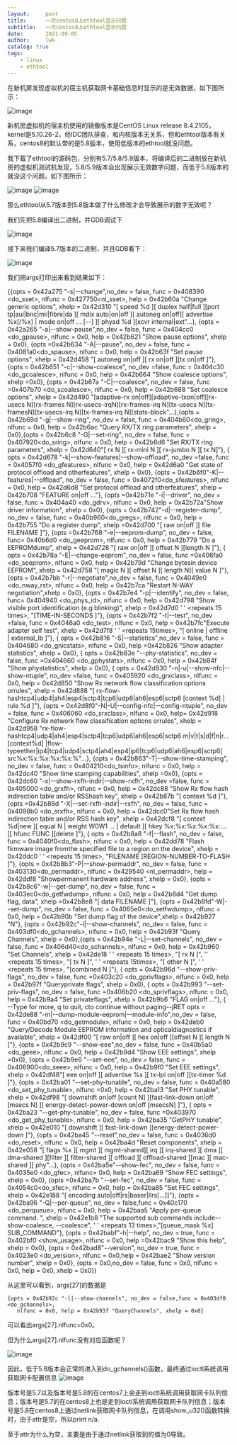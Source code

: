 ```yaml
---
layout:     post
title:      一次centos8上ethtool显示问题
subtitle:   一次centos8上ethtool显示问题
date:       2021-09-05
author:     lwk
catalog: true
tags:
    - linux
    - ethtool
---
```


在新机房发现虚拟机的宿主机获取网卡基础信息时显示的是无效数据，如下图所示：

![image](https://user-images.githubusercontent.com/36918717/177042628-4d59796b-c3a9-4768-8735-a9c6c52ba87e.png)

新机房虚拟机的宿主机使用的镜像版本是CentOS Linux release 8.4.2105，kernel是5.10.26-2，经IDC团队排查，和内核版本无关系，但和ethtool版本有关系，centos8的默认带的是5.8版本，使用低版本的ethtool就没问题。

我下载了ethtool的源码包，分别有5.7/5.8/5.9版本，将编译后的二进制放在新机房的虚拟机测试机发现，5.8/5.9版本会出现展示无效数字问题，而低于5.8版本的就没这个问题。如下图所示：

![image](https://user-images.githubusercontent.com/36918717/177042637-214b3d61-1906-4d1c-9030-79104963256a.png)
![image](https://user-images.githubusercontent.com/36918717/177042639-2b8d9f4f-4563-41d3-a549-20c3e8089e53.png)

那么ethtool从5.7版本到5.8版本做了什么修改才会导致展示的数字无效呢？

 我们先把5.8编译出二进制，并GDB调试下
 
 ![image](https://user-images.githubusercontent.com/36918717/177042651-fb90e591-632e-43a3-92d9-cbec2a0694e9.png)

接下来我们编译5.7版本的二进制，并且GDB看下：

![image](https://user-images.githubusercontent.com/36918717/177042657-21d0c4fc-2ff7-40f5-9a51-0c8986c17a9d.png)

我们把args打印出来看到结果如下：

{{opts = 0x42a275 "-s|--change",no_dev = false, func = 0x408390 <do_sset>, nlfunc = 0x427750<nl_sset>, help = 0x42b60a "Change generic options",
   xhelp = 0x42d310 "[ speed %d ][ duplex half|full ][port tp|aui|bnc|mii|fibre|da ][ mdix auto|on|off ][ autoneg on|off][ advertise %x[/%x] | mode on|off ... [--] ][ phyad %d ][xcvr internal|ext"...}, {opts = 0x42a265 "-a|--show-pause",no_dev = false, func = 0x404cc0 <do_gpause>, nlfunc = 0x0,
   help = 0x42b621 "Show pause options", xhelp = 0x0}, {opts =0x42b634 "-A|--pause", no_dev = false, func = 0x4081a0<do_spause>, nlfunc = 0x0, help = 0x42b63f "Set pause options",
   xhelp = 0x42d458 "[ autoneg on|off ][ rx on|off ][tx on|off ]"}, {opts = 0x42b651 "-c|--show-coalesce", no_dev =false, func = 0x404c30 <do_gcoalesce>,
   nlfunc = 0x0, help = 0x42b664 "Show coalesce options", xhelp =0x0}, {opts = 0x42b67a "-C|--coalesce", no_dev = false, func =0x407b70 <do_scoalesce>, nlfunc = 0x0,
   help = 0x42b688 "Set coalesce options",
   xhelp = 0x42d490 "[adaptive-rx on|off][adaptive-txon|off][rx-usecs N][rx-frames N][rx-usecs-irqN][rx-frames-irq N][tx-usecs N][tx-framesN][tx-usecs-irq N][tx-frames-irq N][stats-block"...},{opts = 0x42b69d "-g|--show-ring", no_dev = false, func = 0x404b60<do_gring>, nlfunc = 0x0,
   help = 0x42b6ac "Query RX/TX ring parameters", xhelp = 0x0},{opts = 0x42b6c8 "-G|--set-ring", no_dev = false, func = 0x407920<do_sring>, nlfunc = 0x0,
   help = 0x42b6d6 "Set RX/TX ring parameters", xhelp = 0x42d640"[ rx N ][ rx-mini N ][ rx-jumbo N ][ tx N]"}, {
   opts = 0x42d678 "-k|--show-features|--show-offload", no_dev =false, func = 0x4057f0 <do_gfeatures>, nlfunc = 0x0,
   help = 0x42d6a0 "Get state of protocol offload and otherfeatures", xhelp = 0x0}, {opts = 0x42b6f0"-K|--features|--offload", no_dev = false, func = 0x4072f0<do_sfeatures>,
   nlfunc = 0x0, help = 0x42d6d8 "Set protocol offload and otherfeatures", xhelp = 0x42b708 "FEATURE on|off ..."}, {opts =0x42b71e "-i|--driver", no_dev = false,
   func = 0x404a40 <do_gdrv>, nlfunc = 0x0, help = 0x42b72a"Show driver information", xhelp = 0x0}, {opts = 0x42b742"-d|--register-dump", no_dev = false, func = 0x40b960<do_gregs>,
   nlfunc = 0x0, help = 0x42b755 "Do a register dump", xhelp =0x42d700 "[ raw on|off ][ file FILENAME ]"}, {opts =0x42b768 "-e|--eeprom-dump", no_dev = false,
    func= 0x40b6d0 <do_geeprom>, nlfunc = 0x0, help = 0x42b779 "Do a EEPROMdump", xhelp = 0x42d728 "[ raw on|off ][ offset N ][length N ]"}, {
   opts = 0x42b78a "-E|--change-eeprom", no_dev = false, func =0x406fa0 <do_seeprom>, nlfunc = 0x0, help = 0x42b79d "Change bytesin device EEPROM",
   xhelp = 0x42d758 "[ magic N ][ offset N ][ length N][ value N ]"}, {opts = 0x42b7bb "-r|--negotiate",no_dev = false, func = 0x4049e0 <do_nway_rst>,
   nlfunc = 0x0, help = 0x42b7ca "Restart N-WAY negotiation",xhelp = 0x0}, {opts = 0x42b7e4 "-p|--identify", no_dev = false, func= 0x404940 <do_phys_id>, nlfunc = 0x0,
   help = 0x42d798 "Show visible port identification (e.g.blinking)", xhelp = 0x42d7d0 ' ' <repeats 15 times>, "[TIME-IN-SECONDS ]"}, {opts = 0x42b7f2 "-t|--test", no_dev =false,
   func = 0x4046a0 <do_test>, nlfunc = 0x0, help = 0x42b7fc"Execute adapter self test", xhelp = 0x42d7f8 ' ' <repeats 15times>, "[ online | offline | external_lb ]"}, {
    opts = 0x42b816 "-S|--statistics",no_dev = false, func = 0x404680 <do_gnicstats>, nlfunc = 0x0, help =0x42b826 "Show adapter statistics", xhelp = 0x0}, {
   opts = 0x42b83e "--phy-statistics", no_dev = false, func =0x404660 <do_gphystats>, nlfunc = 0x0, help = 0x42b84f "Show phystatistics", xhelp = 0x0}, {
   opts = 0x42d830 "-n|-u|--show-nfc|--show-ntuple", no_dev =false, func = 0x405920 <do_grxclass>, nlfunc = 0x0,
   help = 0x42d850 "Show Rx network flow classification options orrules",
    xhelp = 0x42d888 "[ rx-flow-hashtcp4|udp4|ah4|esp4|sctp4|tcp6|udp6|ah6|esp6|sctp6 [context %d] |  rule %d ]"}, {opts = 0x42d8f0"-N|-U|--config-nfc|--config-ntuple",
   no_dev = false, func = 0x406060 <do_srxclass>, nlfunc = 0x0, help= 0x42d918 "Configure Rx network flow classification options orrules",
   xhelp = 0x42d958 "rx-flow-hashtcp4|udp4|ah4|esp4|sctp4|tcp6|udp6|ah6|esp6|sctp6 m|v|t|s|d|f|n|r... [context%d] |flow-typeether|ip4|tcp4|udp4|sctp4|ah4|esp4|ip6|tcp6|udp6|ah6|esp6|sctp6[ src%x:%x:%x:%x:%x:%"...}, {opts = 0x42b863"-T|--show-time-stamping", no_dev = false, func = 0x404210<do_tsinfo>, nlfunc = 0x0,
   help = 0x42dc40 "Show time stamping capabilities", xhelp =0x0}, {opts = 0x42dc60 "-x|--show-rxfh-indir|--show-rxfh", no_dev =false, func = 0x405000 <do_grxfh>, nlfunc = 0x0,
   help = 0x42dc88 "Show Rx flow hash indirection table and/or RSShash key", xhelp = 0x42b87b "[ context %d ]"}, {opts =0x42b88d "-X|--set-rxfh-indir|--rxfh", no_dev = false,
   func = 0x4098b0 <do_srxfh>, nlfunc = 0x0, help = 0x42dcc0"Set Rx flow hash indirection table and/or RSS hash key",
   xhelp = 0x42dcf8 "[ context %d|new ][ equal N | weight W0W1 ... | default ][ hkey %x:%x:%x:%x:%x:.... ][ hfunc FUNC ][delete ]"}, {
   opts = 0x42b8a8 "-f|--flash", no_dev = false, func = 0x4040f0<do_flash>, nlfunc = 0x0, help = 0x42dd78 "Flash firmware image fromthe specified file to a region on the device",
   xhelp = 0x42ddc0 ' ' <repeats 15 times>, "FILENAME [REGION-NUMBER-TO-FLASH ]"}, {opts = 0x42b8b3"-P|--show-permaddr", no_dev = false, func = 0x403130<do_permaddr>,
   nlfunc = 0x429540 <nl_permaddr>, help = 0x42ddf8 "Showpermanent hardware address", xhelp = 0x0}, {opts = 0x42b8c6"-w|--get-dump", no_dev = false, func = 0x403ec0<do_getfwdump>,
   nlfunc = 0x0, help = 0x42b8d4 "Get dump flag, data", xhelp =0x42b8e8 "[ data FILENAME ]"}, {opts = 0x42b8fd"-W|--set-dump", no_dev = false, func = 0x4065e0<do_setfwdump>,
   nlfunc = 0x0, help = 0x42b90b "Set dump flag of the device",xhelp = 0x42b927 "N"}, {opts = 0x42b92c"-l|--show-channels", no_dev = false, func = 0x403df0<do_gchannels>,
   nlfunc = 0x0, help = 0x42b93f "Query Channels", xhelp = 0x0},{opts = 0x42b94e "-L|--set-channels", no_dev = false, func = 0x406d40<do_schannels>, nlfunc = 0x0,
   help = 0x42b960 "Set Channels",
   xhelp = 0x42de18 ' ' <repeats 15 times>, "[ rx N ]", '' <repeats 15 times>, "[ tx N ]", ' ' <repeats 15times>, "[ other N ]", ' ' <repeats 15 times>, "[combined N ]"}, {
   opts = 0x42b96d "--show-priv-flags", no_dev = false, func =0x403c20 <do_gprivflags>, nlfunc = 0x0, help = 0x42b97f "Queryprivate flags", xhelp = 0x0}, {
   opts = 0x42b993 "--set-priv-flags", no_dev = false, func =0x406b20 <do_sprivflags>, nlfunc = 0x0, help = 0x42b9a4 "Set privateflags", xhelp = 0x42b9b6 "FLAG on|off ..."}, {
--Type <RET> for more, q to quit, cto continue without paging--jRET
   opts = 0x42de88 "-m|--dump-module-eeprom|--module-info",no_dev = false, func = 0x40bd70 <do_getmodule>, nlfunc = 0x0,
   help = 0x42deb0 "Query/Decode Module EEPROM information and opticaldiagnostics if available",
   xhelp = 0x42df00 "[ raw on|off ][ hex on|off ][offset N ][ length N ]"}, {opts = 0x42b9c9 "--show-eee",no_dev = false, func = 0x40b5a0 <do_geee>,
   nlfunc = 0x0, help = 0x42b9d4 "Show EEE settings", xhelp =0x0}, {opts = 0x42b9e6 "--set-eee", no_dev = false, func = 0x406900<do_seee>, nlfunc = 0x0,
   help = 0x42b9f0 "Set EEE settings", xhelp = 0x42df48"[ eee on|off ][ advertise %x ][ tx-lpi on|off ][tx-timer %d ]"}, {opts = 0x42ba01 "--set-phy-tunable",
   no_dev = false, func = 0x40a580 <do_set_phy_tunable>, nlfunc =0x0, help = 0x42ba13 "Set PHY tunable",
   xhelp = 0x42df98 "[ downshift on|off [count N] ][fast-link-down on|off [msecs N] ][ energy-detect-power-down on|off [msecsN] ]"}, {
   opts = 0x42ba23 "--get-phy-tunable", no_dev = false, func =0x403970 <do_get_phy_tunable>, nlfunc = 0x0, help = 0x42ba35 "GetPHY tunable",
   xhelp = 0x42e010 "[ downshift ][ fast-link-down ][energy-detect-power-down ]"}, {opts = 0x42ba45 "--reset",no_dev = false, func = 0x4036d0 <do_reset>,
   nlfunc = 0x0, help = 0x42ba4d "Reset components",
   xhelp = 0x42e058 "[ flags %x ][ mgmt ][ mgmt-shared][ irq ][ irq-shared ][ dma ][ dma-shared ][filter ][ filter-shared ][ offload ][ offload-shared ][mac ][ mac-shared ][ phy"...}, {opts = 0x42ba5e"--show-fec", no_dev = false, func = 0x4035e0 <do_gfec>, nlfunc= 0x0,
   help = 0x42ba69 "Show FEC settings", xhelp = 0x0}, {opts =0x42ba7b "--set-fec", no_dev = false, func = 0x4054c0<do_sfec>, nlfunc = 0x0, help = 0x42ba85 "Set FEC settings",
   xhelp = 0x42e188 "[ encoding auto|off|rs|baser|llrs[...]]"}, {opts = 0x42ba96 "-Q|--per-queue", no_dev = false,func = 0x40c170 <do_perqueue>, nlfunc = 0x0,
   help = 0x42baa5 "Apply per-queue command. ",
   xhelp = 0x42e1b8 "The supported sub commands include--show-coalesce, --coalesce", ' ' <repeats 13 times>,"[queue_mask %x] SUB_COMMAND"}, {opts = 0x42babf"-h|--help",
   no_dev = true, func = 0x402bf0 <show_usage>, nlfunc = 0x0, help =0x42bac9 "Show this help", xhelp = 0x0}, {opts = 0x42bad8"--version", no_dev = true, func = 0x4023e0 <do_version>,
nlfunc = 0x0,help = 0x42bae2 "Show version number", xhelp = 0x0}, {opts = 0x0,no_dev = false, func = 0x0, nlfunc = 0x0, help = 0x0, xhelp = 0x0}}

 从这里可以看到，args[27]的数据是
 ```
 {opts = 0x42b92c "-l|--show-channels", no_dev = false,func = 0x403df0 <do_gchannels>,
    nlfunc = 0x0, help = 0x42b93f "QueryChannels", xhelp = 0x0}
 ```

可以看出args[27].nlfunc=0x0。

 

但为什么args[27].nlfunc没有对应函数呢？

![image](https://user-images.githubusercontent.com/36918717/177042678-fb4c689c-c0f6-4d3e-badc-64ff359f946b.png)

因此，低于5.8版本会正常的进入到do_gchannels()函数，最终通过ioctl系统调用获取网卡配置信息
![image](https://user-images.githubusercontent.com/36918717/177042688-ea000e86-4935-4bbe-9307-8c6787d21fd4.png)


版本号是5.7以及版本号是5.8的在centos7上会走到ioctl系统调用获取网卡队列信息；版本号是5.7的在centos8上也是走到ioctl系统调用获取网卡队列信息；版本号是5.8在centos8上通过netlink获取网卡队列信息，在调用show_u32()函数转换时，由于attr是空，所以print n/a.

至于attr为什么为空，主要是由于通过netlink获取到的值为0导致。





